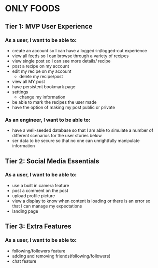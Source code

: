 # ONLY FOODS 

## Tier 1: MVP User Experience

### As a user, I want to be able to:
- create an account so I can have a logged-in/logged-out experience
- view all feeds so I can browse through a variety of recipes
- view single post so I can see more details/ recipe
- post a recipe on my account
- edit my recipe on my account
  - delete my recipe/post
- view all MY post
- have persistent bookmark page
- settings
  - change my information
- be able to mark the recipes the user made
- have the option of making my post public or private

### As an engineer, I want to be able to:
- have a well-seeded database so that I am able to simulate a number of different scenarios for the user stories below
- ser data to be secure so that no one can unrightfully manipulate information

## Tier 2: Social Media Essentials

### As a user, I want to be able to:
- use a built in camera feature
- post a comment on the post
- upload profile picture
- view a display to know when content is loading or there is an error so that I can manage my expectations
- landing page

## Tier 3: Extra Features

### As a user, I want to be able to:
- following/followers feature
- adding and removing friends(following/followers)
- chat feature

